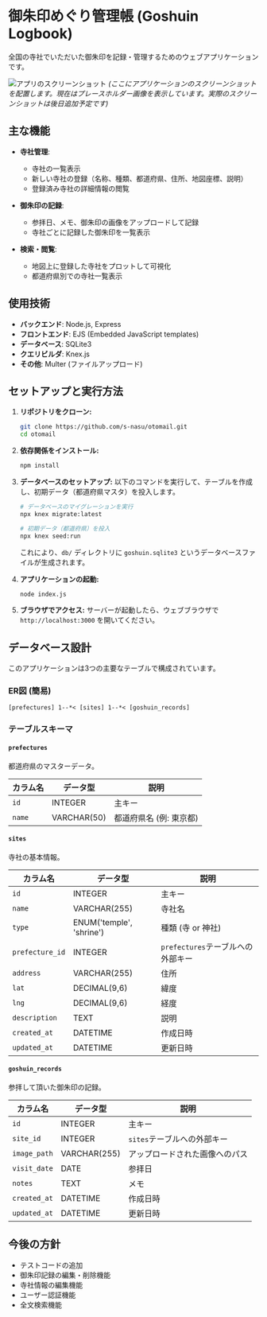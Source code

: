 # 御朱印めぐり管理帳 (Goshuin Logbook)

全国の寺社でいただいた御朱印を記録・管理するためのウェブアプリケーションです。

![アプリのスクリーンショット](https://via.placeholder.com/600x400?text=Screenshot+Placeholder)
*(ここにアプリケーションのスクリーンショットを配置します。現在はプレースホルダー画像を表示しています。実際のスクリーンショットは後日追加予定です)*

## 主な機能

- **寺社管理**:
  - 寺社の一覧表示
  - 新しい寺社の登録（名称、種類、都道府県、住所、地図座標、説明）
  - 登録済み寺社の詳細情報の閲覧

- **御朱印の記録**:
  - 参拝日、メモ、御朱印の画像をアップロードして記録
  - 寺社ごとに記録した御朱印を一覧表示

- **検索・閲覧**:
  - 地図上に登録した寺社をプロットして可視化
  - 都道府県別での寺社一覧表示

## 使用技術

- **バックエンド**: Node.js, Express
- **フロントエンド**: EJS (Embedded JavaScript templates)
- **データベース**: SQLite3
- **クエリビルダ**: Knex.js
- **その他**: Multer (ファイルアップロード)

## セットアップと実行方法

1.  **リポジトリをクローン:**
    ```bash
    git clone https://github.com/s-nasu/otomail.git
    cd otomail
    ```

2.  **依存関係をインストール:**
    ```bash
    npm install
    ```

3.  **データベースのセットアップ:**
    以下のコマンドを実行して、テーブルを作成し、初期データ（都道府県マスタ）を投入します。
    ```bash
    # データベースのマイグレーションを実行
    npx knex migrate:latest

    # 初期データ（都道府県）を投入
    npx knex seed:run
    ```
    これにより、`db/` ディレクトリに `goshuin.sqlite3` というデータベースファイルが生成されます。

4.  **アプリケーションの起動:**
    ```bash
    node index.js
    ```

5.  **ブラウザでアクセス:**
    サーバーが起動したら、ウェブブラウザで `http://localhost:3000` を開いてください。


## データベース設計

このアプリケーションは3つの主要なテーブルで構成されています。

### ER図 (簡易)
```
[prefectures] 1--*< [sites] 1--*< [goshuin_records]
```

### テーブルスキーマ

#### `prefectures`
都道府県のマスターデータ。

| カラム名 | データ型 | 説明 |
|---|---|---|
| `id` | INTEGER | 主キー |
| `name` | VARCHAR(50) | 都道府県名 (例: 東京都) |

#### `sites`
寺社の基本情報。

| カラム名 | データ型 | 説明 |
|---|---|---|
| `id` | INTEGER | 主キー |
| `name` | VARCHAR(255) | 寺社名 |
| `type` | ENUM('temple', 'shrine') | 種類 (寺 or 神社) |
| `prefecture_id` | INTEGER | `prefectures`テーブルへの外部キー |
| `address` | VARCHAR(255) | 住所 |
| `lat` | DECIMAL(9,6) | 緯度 |
| `lng` | DECIMAL(9,6) | 経度 |
| `description` | TEXT | 説明 |
| `created_at` | DATETIME | 作成日時 |
| `updated_at` | DATETIME | 更新日時 |

#### `goshuin_records`
参拝して頂いた御朱印の記録。

| カラム名 | データ型 | 説明 |
|---|---|---|
| `id` | INTEGER | 主キー |
| `site_id` | INTEGER | `sites`テーブルへの外部キー |
| `image_path` | VARCHAR(255) | アップロードされた画像へのパス |
| `visit_date` | DATE | 参拝日 |
| `notes` | TEXT | メモ |
| `created_at` | DATETIME | 作成日時 |
| `updated_at` | DATETIME | 更新日時 |

## 今後の方針

- テストコードの追加
- 御朱印記録の編集・削除機能
- 寺社情報の編集機能
- ユーザー認証機能
- 全文検索機能
